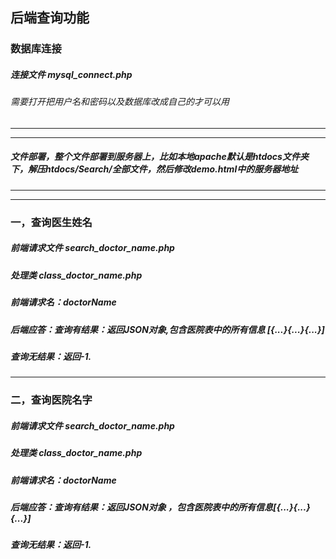 ##  后端查询功能

### 数据库连接

##### 连接文件 mysql_connect.php

###### 需要打开把用户名和密码以及数据库改成自己的才可以用

-----

-----

##### 文件部署，整个文件部署到服务器上，比如本地apache默认是htdocs文件夹下，解压htdocs/Search/全部文件，然后修改demo.html中的服务器地址

-----

-----

### 一，查询医生姓名

##### 前端请求文件 search_doctor_name.php

##### 处理类 class_doctor_name.php

##### 前端请求名：doctorName

##### 后端应答：查询有结果：返回JSON对象,包含医院表中的所有信息 [{...}{...}{...}]

#####                    查询无结果：返回-1.

-----

### 二，查询医院名字

##### 前端请求文件 search_doctor_name.php

##### 处理类 class_doctor_name.php

##### 前端请求名：doctorName

##### 后端应答：查询有结果：返回JSON对象 ，包含医院表中的所有信息[{...}{...}{...}]

#####                   查询无结果：返回-1.



